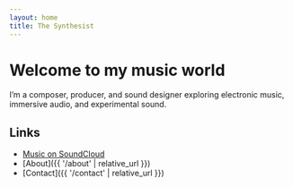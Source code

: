 ```yaml
---
layout: home
title: The Synthesist
---
```


# Welcome to my music world

I’m a composer, producer, and sound designer exploring electronic music, immersive audio, and experimental sound.  

## Links

- [Music on SoundCloud](https://on.soundcloud.com/9Ur0JG3IpXip4MPv0g)
- [About]({{ '/about' | relative_url }})
- [Contact]({{ '/contact' | relative_url }})
